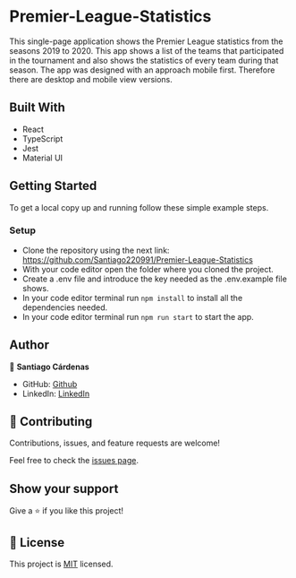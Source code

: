 # Premier-League-Statistics

This single-page application shows the Premier League statistics from the seasons 2019 to 2020. This app shows a list of the teams that participated in the tournament and also shows the statistics of every team during that season. The app was designed with an approach mobile first. Therefore there are desktop and mobile view versions.

## Built With

- React
- TypeScript
- Jest
- Material UI

## Getting Started

To get a local copy up and running follow these simple example steps.

### Setup

- Clone the repository using the next link: https://github.com/Santiago220991/Premier-League-Statistics
- With your code editor open the folder where you cloned the project.
- Create a .env file and introduce the key needed as the .env.example file shows. 
- In your code editor terminal run `npm install` to install all the dependencies needed.
- In your code editor terminal run `npm run start` to start the app.

## Author

👤 **Santiago Cárdenas**

- GitHub: [Github](https://github.com/Santiago220991)
- LinkedIn: [LinkedIn](https://www.linkedin.com/in/alexandersantiagocardenas/)


## 🤝 Contributing

Contributions, issues, and feature requests are welcome!

Feel free to check the [issues page](https://github.com/Santiago220991/Premier-League-Statistics/issues).

## Show your support

Give a ⭐️ if you like this project!

## 📝 License

This project is [MIT](./LICENSE) licensed.